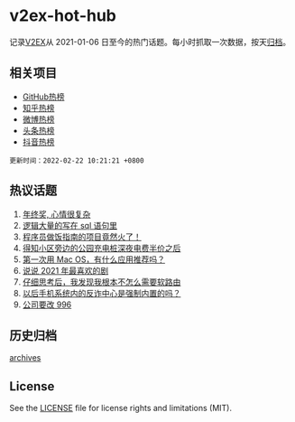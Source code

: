 # v2ex-hot-hub

 记录[V2EX](https://www.v2ex.com/)从 2021-01-06 日至今的热门话题。每小时抓取一次数据，按天[归档](archives)。
 
 ## 相关项目

- [GitHub热榜](https://github.com/snaildev/github-hot-hub)
- [知乎热榜](https://github.com/snaildev/zhihu-hot-hub)
- [微博热榜](https://github.com/snaildev/weibo-hot-hub)
- [头条热榜](https://github.com/snaildev/toutiao-hot-hub)
- [抖音热榜](https://github.com/snaildev/douyin-hot-hub)


 `更新时间：2022-02-22 10:21:21 +0800`

## 热议话题

1. [年终奖, 心情很复杂](https://www.v2ex.com/t/835402)
1. [逻辑大量的写在 sql 语句里](https://www.v2ex.com/t/835439)
1. [程序员做饭指南的项目竟然火了！](https://www.v2ex.com/t/835363)
1. [得知小区旁边的公园充电桩深夜电费半价之后](https://www.v2ex.com/t/835413)
1. [第一次用 Mac OS，有什么应用推荐吗？](https://www.v2ex.com/t/835362)
1. [说说 2021 年最喜欢的剧](https://www.v2ex.com/t/835348)
1. [仔细思考后，我发现我根本不怎么需要软路由](https://www.v2ex.com/t/835403)
1. [以后手机系统内的反诈中心是强制内置的吗？](https://www.v2ex.com/t/835486)
1. [公司要改 996](https://www.v2ex.com/t/835444)

## 历史归档

[archives](archives)

## License

See the [LICENSE](LICENSE) file for license rights and limitations (MIT).
